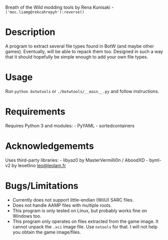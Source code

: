 Breath of the Wild modding tools
by Rena Kunisaki - `('moc.liamg@rekcahrepyh'):reverse()`

# Description
A program to extract several file types found in BotW (and maybe other games). Eventually, will be able to repack them too. Designed in such a way that it should hopefully be simple enough to add your own file types.


# Usage
Run `python botwtools` or `./botwtools/__main__.py` and follow instructions.


# Requirements
Requires Python 3 and modules:
    - PyYAML
    - sortedcontainers


# Acknowledgememts
Uses third-party libraries:
    - libyaz0 by MasterVermilli0n / AboodXD
    - byml-v2 by leoetlino <leo@leolam.fr>


# Bugs/Limitations
- Currently does not support little-endian (WiiU) SARC files.
- Does not handle AAMP files with multiple roots.
- This program is only tested on Linux, but probably works fine on Windows too.
- This program only operates on files extracted from the game image. It cannot unpack the `.xci` image file. Use `nxtools` for that. I will not help you obtain the game image/files.
